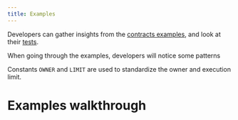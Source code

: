 ```yaml
---
title: Examples
---
```


Developers can gather insights from the <a href="https://github.com/dusk-network/piecrust/tree/main/contracts" target="_blank" >contracts examples</a>, and look at their <a href="https://github.com/dusk-network/piecrust/tree/main/piecrust/tests" target="_blank" >tests</a>.

When going through the examples, developers will notice some patterns


Constants ```OWNER``` and ```LIMIT``` are used to standardize the owner and execution limit.


# Examples walkthrough


